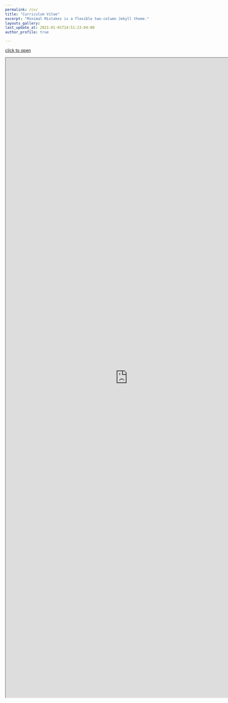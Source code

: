 ```yaml
---
permalink: /cv/
title: "Curriculum Vitae"
excerpt: "Minimal Mistakes is a flexible two-column Jekyll theme."
layouts_gallery:
last_update_at: 2021-01-01T14:51:23-04:00
author_profile: true

---
```

[click to open](/docs/my_cv.pdf)
<iframe src="https://jeunghyunlee.github.io/docs/my_cv.pdf" width="800px" height="2100px" />


